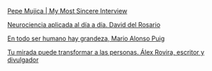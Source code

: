 
[Pepe Mujica | My Most Sincere Interview](https://www.youtube.com/watch?v=OmjMBM1LSGM)

[Neurociencia aplicada al día a día. David del Rosario](https://www.youtube.com/watch?v=nJMwKB5JAuU)

[En todo ser humano hay grandeza, Mario Alonso Puig](https://www.youtube.com/watch?v=f69n5VQLIQw)

[Tu mirada puede transformar a las personas. Álex Rovira, escritor y divulgador](https://www.youtube.com/watch?v=zv2j59sVMUM)
